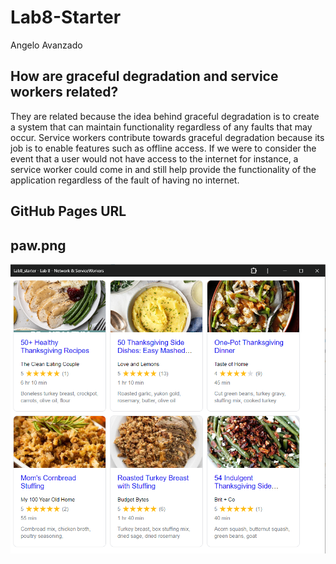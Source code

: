 # Lab8-Starter
Angelo Avanzado

## How are graceful degradation and service workers related?
They are related because the idea behind graceful degradation is to create a system that can maintain functionality regardless of any faults that may occur. Service workers contribute towards graceful degradation because its job is to enable features such as offline access. If we were to consider the event that a user would not have access to the internet for instance, a service worker could come in and still help provide the functionality of the application regardless of the fault of having no internet.

## GitHub Pages URL


## paw.png
![pwaIamge](/pwa.PNG)
